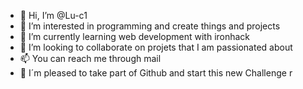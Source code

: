 - 👋 Hi, I’m @Lu-c1
- 👀 I’m interested in programming and create things and projects
- 🌱 I’m currently learning web development with ironhack
- 💞️ I’m looking to collaborate on projets that I am passionated about
- 📫 You can reach me through mail
- 🧩 I´m pleased to take part of Github and start this new Challenge 
r

<!---
Lu-c1/Lu-c1 is a ✨ special ✨ repository because its `README.md` (this file) appears on your GitHub profile.
You can click the Preview link to take a look at your changes.
--->
